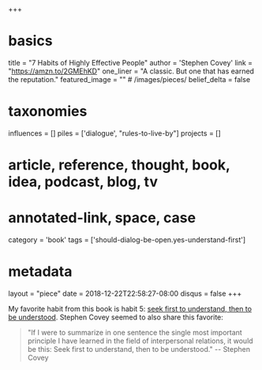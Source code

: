 +++
# basics
title     		 = "7 Habits of Highly Effective People"
author    		 = 'Stephen Covey'
link      		 = "https://amzn.to/2GMEhKD"
one_liner 		 = "A classic. But one that has earned the reputation."
featured_image = "" # /images/pieces/
belief_delta   = false

# taxonomies
influences		 = []
piles     		 = ['dialogue', "rules-to-live-by"]
projects			 = []

# article, reference, thought, book, idea, podcast, blog, tv
# annotated-link, space, case
category  		 = 'book'
tags					 = ['should-dialog-be-open.yes-understand-first']

# metadata
layout	    	 = "piece"
date      		 = 2018-12-22T22:58:27-08:00
disqus    		 = false
+++

My favorite habit from this book is habit 5: [seek first to understand, then to be understood](https://www.franklincovey.com/the-7-habits/habit-5.html). Stephen Covey seemed to also share this favorite:

> "If I were to summarize in one sentence the single most important principle I have learned in the field of interpersonal relations, it would be this: Seek first to understand, then to be understood." -- Stephen Covey


